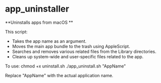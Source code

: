 # app_uninstaller
**Uninstalls apps from macOS
**

This script:
- Takes the app name as an argument.
- Moves the main app bundle to the trash using AppleScript.
- Searches and removes various related files from the Library directories.
- Cleans up system-wide and user-specific files related to the app.

To use:
  chmod +x uninstall.sh
  ./app_uninstall.sh "AppName"

Replace "AppName" with the actual application name.
